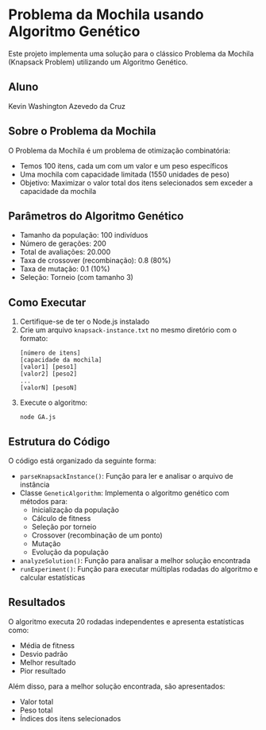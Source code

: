 # Problema da Mochila usando Algoritmo Genético

Este projeto implementa uma solução para o clássico Problema da Mochila (Knapsack Problem) utilizando um Algoritmo Genético.

## Aluno

Kevin Washington Azevedo da Cruz

## Sobre o Problema da Mochila

O Problema da Mochila é um problema de otimização combinatória:

- Temos 100 itens, cada um com um valor e um peso específicos
- Uma mochila com capacidade limitada (1550 unidades de peso)
- Objetivo: Maximizar o valor total dos itens selecionados sem exceder a capacidade da mochila

## Parâmetros do Algoritmo Genético

- Tamanho da população: 100 indivíduos
- Número de gerações: 200
- Total de avaliações: 20.000
- Taxa de crossover (recombinação): 0.8 (80%)
- Taxa de mutação: 0.1 (10%)
- Seleção: Torneio (com tamanho 3)

## Como Executar

1. Certifique-se de ter o Node.js instalado
2. Crie um arquivo `knapsack-instance.txt` no mesmo diretório com o formato:
   ```
   [número de itens]
   [capacidade da mochila]
   [valor1] [peso1]
   [valor2] [peso2]
   ...
   [valorN] [pesoN]
   ```
3. Execute o algoritmo:
   ```
   node GA.js
   ```

## Estrutura do Código

O código está organizado da seguinte forma:

- `parseKnapsackInstance()`: Função para ler e analisar o arquivo de instância
- Classe `GeneticAlgorithm`: Implementa o algoritmo genético com métodos para:
  - Inicialização da população
  - Cálculo de fitness
  - Seleção por torneio
  - Crossover (recombinação de um ponto)
  - Mutação
  - Evolução da população
- `analyzeSolution()`: Função para analisar a melhor solução encontrada
- `runExperiment()`: Função para executar múltiplas rodadas do algoritmo e calcular estatísticas

## Resultados

O algoritmo executa 20 rodadas independentes e apresenta estatísticas como:

- Média de fitness
- Desvio padrão
- Melhor resultado
- Pior resultado

Além disso, para a melhor solução encontrada, são apresentados:

- Valor total
- Peso total
- Índices dos itens selecionados
